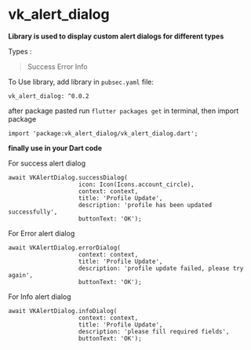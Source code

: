 # vk_alert_dialog

**Library is used to display custom alert dialogs for different types**

Types : 
> Success
> Error
> Info

To Use library, add library in `pubsec.yaml` file:
```
vk_alert_dialog: ^0.0.2
```
after package pasted run `flutter packages get` in terminal, then import package
```
import 'package:vk_alert_dialog/vk_alert_dialog.dart';
```

**finally use in your Dart code**

For success alert dialog
```
await VKAlertDialog.successDialog(
                    icon: Icon(Icons.account_circle),
                    context: context,
                    title: 'Profile Update',
                    description: 'profile has been updated successfully',
                    buttonText: 'OK');
```

For Error alert dialog

```
await VKAlertDialog.errorDialog(
                    context: context,
                    title: 'Profile Update',
                    description: 'profile update failed, please try again',
                    buttonText: 'OK');
```


For Info alert dialog

```
await VKAlertDialog.infoDialog(
                    context: context,
                    title: 'Profile Update',
                    description: 'please fill required fields',
                    buttonText: 'OK');
```


